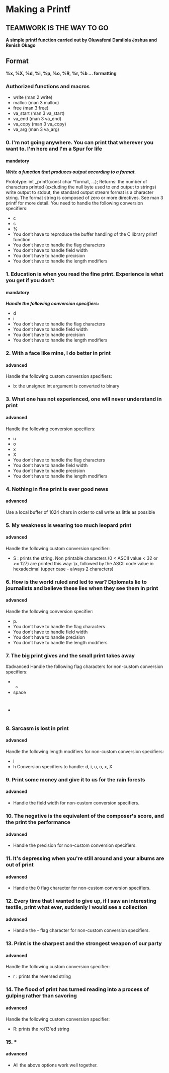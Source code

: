 # Making a Printf

## TEAMWORK IS THE WAY TO GO

**A simple printf function carried out by Oluwafemi Damilola Joshua and Renish Okago**

## Format

****%x, %X, %d, %i, %p, %o, %R, %r, %b ... formatting****

### Authorized functions and macros
- write (man 2 write)
- malloc (man 3 malloc)
- free (man 3 free)
- va_start (man 3 va_start)
- va_end (man 3 va_end)
- va_copy (man 3 va_copy)
- va_arg (man 3 va_arg)

### 0. I'm not going anywhere. You can print that wherever you want to. I'm here and I'm a Spur for life
#### mandatory
***Write a function that produces output according to a format.***

Prototype: int _printf(const char *format, ...);
Returns: the number of characters printed (excluding the null byte used to end output to strings)
write output to stdout, the standard output stream
format is a character string. The format string is composed of zero or more directives. See man 3 printf for more detail. You need to handle the following conversion specifiers:
- c
- s
- %
- You don’t have to reproduce the buffer handling of the C library printf function
- You don’t have to handle the flag characters
- You don’t have to handle field width
- You don’t have to handle precision
- You don’t have to handle the length modifiers

### 1. Education is when you read the fine print. Experience is what you get if you don't
#### mandatory
***Handle the following conversion specifiers:***

- d
- i
- You don’t have to handle the flag characters
- You don’t have to handle field width
- You don’t have to handle precision
- You don’t have to handle the length modifiers


### 2. With a face like mine, I do better in print
#### advanced
Handle the following custom conversion specifiers:

- b: the unsigned int argument is converted to binary

### 3. What one has not experienced, one will never understand in print
#### advanced
Handle the following conversion specifiers:

- u
- o
- x
- X
- You don’t have to handle the flag characters
- You don’t have to handle field width
- You don’t have to handle precision
- You don’t have to handle the length modifiers

### 4. Nothing in fine print is ever good news
#### advanced
Use a local buffer of 1024 chars in order to call write as little as possible

### 5. My weakness is wearing too much leopard print
#### advanced
Handle the following custom conversion specifier:

- S : prints the string.
Non printable characters (0 < ASCII value < 32 or >= 127) are printed this way: \x, followed by the ASCII code value in hexadecimal (upper case - always 2 characters)


### 6. How is the world ruled and led to war? Diplomats lie to journalists and believe these lies when they see them in print
#### advanced
Handle the following conversion specifier:

- p.
- You don’t have to handle the flag characters
- You don’t have to handle field width
- You don’t have to handle precision
- You don’t have to handle the length modifiers

### 7. The big print gives and the small print takes away
#advanced
Handle the following flag characters for non-custom conversion specifiers:

- +
- space
- #

### 8. Sarcasm is lost in print
#### advanced
Handle the following length modifiers for non-custom conversion specifiers:

- l
- h
Conversion specifiers to handle: d, i, u, o, x, X

### 9. Print some money and give it to us for the rain forests
#### advanced
- Handle the field width for non-custom conversion specifiers.

### 10. The negative is the equivalent of the composer's score, and the print the performance
#### advanced
- Handle the precision for non-custom conversion specifiers.

### 11. It's depressing when you're still around and your albums are out of print
#### advanced
- Handle the 0 flag character for non-custom conversion specifiers.

### 12. Every time that I wanted to give up, if I saw an interesting textile, print what ever, suddenly I would see a collection
#### advanced
- Handle the - flag character for non-custom conversion specifiers.

### 13. Print is the sharpest and the strongest weapon of our party
#### advanced
Handle the following custom conversion specifier:

- r : prints the reversed string

### 14. The flood of print has turned reading into a process of gulping rather than savoring
#### advanced
Handle the following custom conversion specifier:

- R: prints the rot13'ed string

### 15. *
#### advanced
- All the above options work well together.


